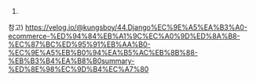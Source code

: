 1.

참고)
https://velog.io/@kungsboy/44.Django%EC%9E%A5%EA%B3%A0-ecommerce-%ED%94%84%EB%A1%9C%EC%A0%9D%ED%8A%B8-%EC%87%BC%ED%95%91%EB%AA%B0-%EC%9E%A5%EB%B0%94%EA%B5%AC%EB%8B%88-%EB%B3%B4%EA%B8%B0summary-%ED%8E%98%EC%9D%B4%EC%A7%80
